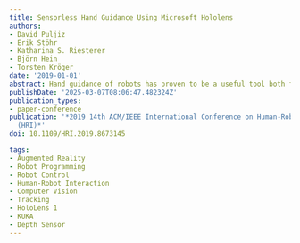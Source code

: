 ```yaml
---
title: Sensorless Hand Guidance Using Microsoft Hololens
authors:
- David Puljiz
- Erik Stöhr
- Katharina S. Riesterer
- Björn Hein
- Torsten Kröger
date: '2019-01-01'
abstract: Hand guidance of robots has proven to be a useful tool both for programming trajectories and in kinesthetic teaching. However hand guidance is usually relegated to robots possessing joint-torque sensors (JTS). Here we propose to extend hand guidance to robots lacking those sensors through the use of an Augmented Reality (AR) device, namely Microsoft's Hololens. Augmented reality devices have been envisioned as a helpful addition to ease both robot programming and increase situational awareness of humans working in close proximity to robots. We reference the robot by using a registration algorithm to match a robot model to the spatial mesh. The in-built hand tracking capabilities are then used to calculate the position of the hands relative to the robot. By decomposing the hand movements into orthogonal rotations we achieve a completely sensorless hand guidance without any need to build a dynamic model of the robot itself. We did the first tests our approach on a commonly used industrial manipulator, the KUKA KR-5.
publishDate: '2025-03-07T08:06:47.482324Z'
publication_types:
- paper-conference
publication: '*2019 14th ACM/IEEE International Conference on Human-Robot Interaction
  (HRI)*'
doi: 10.1109/HRI.2019.8673145

tags:
- Augmented Reality
- Robot Programming
- Robot Control
- Human-Robot Interaction
- Computer Vision
- Tracking
- HoloLens 1
- KUKA
- Depth Sensor
---
```

